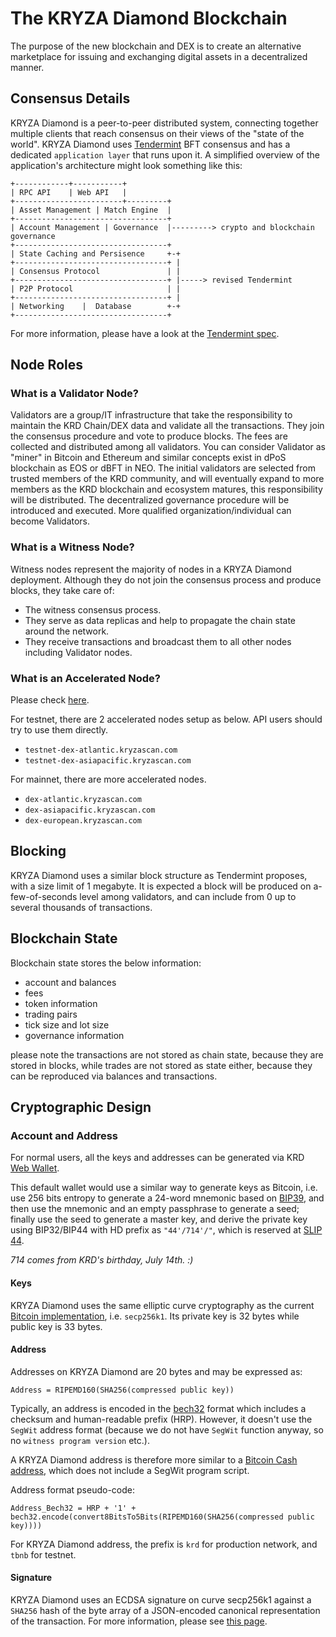 # The KRYZA Diamond Blockchain

The purpose of the new blockchain and DEX is to create an alternative marketplace for issuing and exchanging digital assets in a decentralized manner.

## Consensus Details

KRYZA Diamond is a peer-to-peer distributed system, connecting together multiple clients that reach consensus on their views of the "state of the world". KRYZA Diamond uses [Tendermint](https://github.com/tendermint/tendermint) BFT consensus and has a dedicated `application layer` that runs upon it. A simplified overview of the application's architecture might look something like this:

```
+------------+-----------+
| RPC API    | Web API   |
+------------------------+---------+
| Asset Management | Match Engine  |
+----------------------------------+
| Account Management | Governance  |---------> crypto and blockchain governance
+----------------------------------+
| State Caching and Persisence     +-+
+----------------------------------+ |
| Consensus Protocol               | |
+----------------------------------+ |-----> revised Tendermint
| P2P Protocol                     | |
+----------------------------------+ |
| Networking    |  Database        +-+
+----------------------------------+

```

For more information, please have a look at the [Tendermint spec](https://github.com/tendermint/tendermint/blob/master/docs/spec/consensus/consensus.md).


## Node Roles

### What is a Validator Node?

Validators are a group/IT infrastructure that take the responsibility to maintain the KRD
Chain/DEX data and validate all the transactions. They join the consensus procedure and
vote to produce blocks. The fees are collected and distributed among all validators.
You can consider Validator as "miner" in Bitcoin and Ethereum and similar concepts exist in dPoS
blockchain as EOS or dBFT in NEO. The initial validators are selected from trusted members of the
KRD community, and will eventually expand to more members as the KRD blockchain and
ecosystem matures, this responsibility will be distributed. The decentralized governance procedure
will be introduced and executed. More qualified organization/individual can become Validators.


### What is a Witness Node?

Witness nodes represent the majority of nodes in a KRYZA Diamond deployment. Although they do not join the consensus process
and produce blocks, they take care of:

- The witness consensus process.
- They serve as data replicas and help to propagate the chain state around the network.
- They receive transactions and broadcast them to all other nodes including Validator nodes.

### What is an Accelerated Node?

Please check [here](faq/faq.md#what-is-the-accelerated-node).

For testnet, there are 2 accelerated nodes setup as below. API users should try to use them directly.

- `testnet-dex-atlantic.kryzascan.com`
- `testnet-dex-asiapacific.kryzascan.com`

For mainnet, there are more accelerated nodes.

- `dex-atlantic.kryzascan.com`
- `dex-asiapacific.kryzascan.com`
- `dex-european.kryzascan.com`

## Blocking

KRYZA Diamond uses a similar block structure as Tendermint proposes, with a size limit of 1 megabyte.
It is expected a block will be produced on a-few-of-seconds level among validators, and can include
from 0 up to several thousands of transactions.

## Blockchain State

Blockchain state stores the below information:

- account and balances
- fees
- token information
- trading pairs
- tick size and lot size
- governance information

please note the transactions are not stored as chain state, because they are stored in blocks, while
trades are not stored as state either, because they can be reproduced via balances and transactions.

## Cryptographic Design

### Account and Address
For normal users, all the keys and addresses can be generated via KRD [Web Wallet](https://www.kryzascan.com/en/create).

This default wallet would use a similar way to generate keys as Bitcoin, i.e. use 256 bits entropy to generate a 24-word mnemonic based on [BIP39](https://github.com/bitcoin/bips/blob/master/bip-0039.mediawiki), and then use the mnemonic and an empty passphrase to generate a seed; finally use the seed to generate a master key, and derive the private key using BIP32/BIP44 with HD prefix as `"44'/714'/"`, which is reserved at [SLIP 44](https://github.com/satoshilabs/slips/blob/master/slip-0044.md).

*714 comes from KRD's birthday, July 14th. :)*

#### Keys
KRYZA Diamond uses the same elliptic curve cryptography as the current [Bitcoin implementation](https://github.com/btcsuite/btcd/tree/master/btcec), i.e. `secp256k1`. Its private key is 32 bytes while public key is 33 bytes.

#### Address

Addresses on KRYZA Diamond are 20 bytes and may be expressed as:
```
Address = RIPEMD160(SHA256(compressed public key))
```

Typically, an address is encoded in the [bech32](https://github.com/bitcoin/bips/blob/master/bip-0173.mediawiki) format which includes a checksum and human-readable prefix (HRP). However, it doesn't use the `SegWit` address format (because we do not have `SegWit` function anyway, so no `witness program version` etc.).

A KRYZA Diamond address is therefore more similar to a [Bitcoin Cash address](https://github.com/bitcoincashorg/bitcoincash.org/blob/master/spec/cashaddr.md), which does not include a SegWit program script.

Address format pseudo-code:
```
Address_Bech32 = HRP + '1' + bech32.encode(convert8BitsTo5Bits(RIPEMD160(SHA256(compressed public key))))
```

For KRYZA Diamond address, the prefix is `krd` for production network, and `tbnb` for testnet.

#### Signature

KRYZA Diamond uses an ECDSA signature on curve secp256k1 against a `SHA256` hash of the byte array of a JSON-encoded canonical representation of the transaction. For more information, please see [this page](./encoding.md#canonical-bytes-for-signing).
